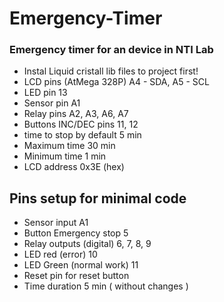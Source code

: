 # Emergency-Timer
### Emergency timer for an device in NTI Lab
* Instal Liquid cristall lib files to project first!
* LCD pins (AtMega 328P) A4 - SDA, A5 - SCL  
* LED pin 13
* Sensor pin A1
* Relay pins A2, A3, A6, A7
* Buttons INC/DEC pins 11, 12
* time to stop by default 5 min
* Maximum time 30 min
* Minimum time 1 min
* LCD address 0x3E (hex)
## Pins setup for minimal code 
* Sensor input A1
* Button Emergency stop 5
* Relay outputs (digital) 6, 7, 8, 9
* LED red (error) 10
* LED Green (normal work) 11
* Reset pin for reset button
* Time duration 5 min ( without changes )
